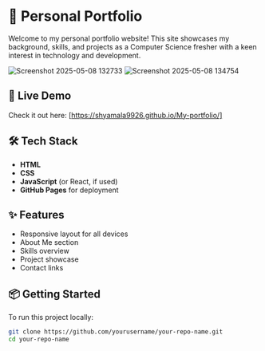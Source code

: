 
# 🌟 Personal Portfolio

Welcome to my personal portfolio website! This site showcases my background, skills, and projects as a Computer Science fresher with a keen interest in technology and development.

![Screenshot 2025-05-08 132733](https://github.com/user-attachments/assets/a2219b6d-9828-4e51-a945-9518b4206c71)
![Screenshot 2025-05-08 134754](https://github.com/user-attachments/assets/c13e6460-ddc8-4108-a13d-74b6cd737309)



## 📍 Live Demo

Check it out here: [https://shyamala9926.github.io/My-portfolio/]

## 🛠️ Tech Stack

- **HTML**
- **CSS**
- **JavaScript** (or React, if used)
- **GitHub Pages** for deployment

## ✨ Features

- Responsive layout for all devices
- About Me section
- Skills overview
- Project showcase
- Contact links

## 📦 Getting Started

To run this project locally:

```bash
git clone https://github.com/yourusername/your-repo-name.git
cd your-repo-name

